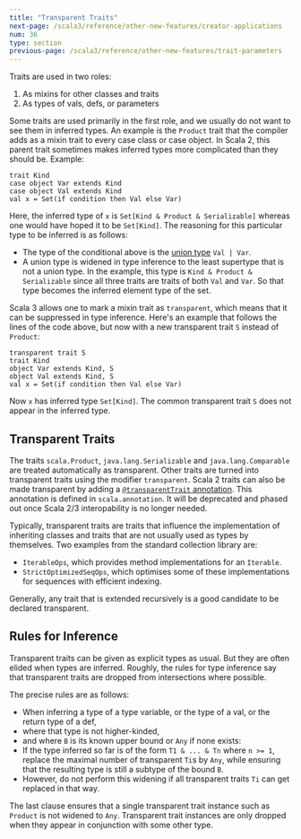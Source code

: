 ```yaml
---
title: "Transparent Traits"
next-page: /scala3/reference/other-new-features/creator-applications
num: 36
type: section
previous-page: /scala3/reference/other-new-features/trait-parameters
---
```


<!-- THIS FILE HAS BEEN GENERATED BY SCALADOC PREPROCESSOR. NOTE THAT ANY CHANGES TO THIS FILE CAN BE OVERRIDEN IN THE FUTURE -->

Traits are used in two roles:

1. As mixins for other classes and traits
2. As types of vals, defs, or parameters

Some traits are used primarily in the first role, and we usually do not want to see them in inferred types. An example is the `Product` trait that the compiler adds as a mixin trait to every case class or case object. In Scala 2, this parent trait sometimes makes inferred types more complicated than they should be. Example:

<div class="snippet" ><div class="buttons"></div><pre><code class="language-scala"><span id="0" class="" >trait Kind
</span><span id="1" class="" >case object Var extends Kind
</span><span id="2" class="" >case object Val extends Kind
</span><span id="3" class="" >val x = Set(if condition then Val else Var)
</span></code></pre></div>

Here, the inferred type of `x` is `Set[Kind & Product & Serializable]` whereas one would have hoped it to be `Set[Kind]`. The reasoning for this particular type to be inferred is as follows:

- The type of the conditional above is the [union type](../new-types/union-types.html) `Val | Var`.
- A union type is widened in type inference to the least supertype that is not a union type.
  In the example, this type is `Kind & Product & Serializable` since all three traits are traits of both `Val` and `Var`.
  So that type becomes the inferred element type of the set.

Scala 3 allows one to mark a mixin trait as `transparent`, which means that it can be suppressed in type inference. Here's an example that follows the lines of the code above, but now with a new transparent trait `S` instead of `Product`:

<div class="snippet" ><div class="buttons"></div><pre><code class="language-scala"><span id="0" class="" >transparent trait S
</span><span id="1" class="" >trait Kind
</span><span id="2" class="" >object Var extends Kind, S
</span><span id="3" class="" >object Val extends Kind, S
</span><span id="4" class="" >val x = Set(if condition then Val else Var)
</span></code></pre></div>

Now `x` has inferred type `Set[Kind]`. The common transparent trait `S` does not
appear in the inferred type.

## Transparent Traits

The traits `scala.Product`, `java.lang.Serializable` and `java.lang.Comparable`
are treated automatically as transparent. Other traits are turned into transparent traits using the modifier `transparent`. Scala 2 traits can also be made transparent
by adding a [`@transparentTrait` annotation](https://scala-lang.org/api/3.x/scala/annotation/transparentTrait.html). This annotation is defined in `scala.annotation`. It will be deprecated and phased out once Scala 2/3 interopability is no longer needed.

Typically, transparent traits are traits
that influence the implementation of inheriting classes and traits that are not usually used as types by themselves. Two examples from the standard collection library are:

- `IterableOps`, which provides method implementations for an `Iterable`.
- `StrictOptimizedSeqOps`, which optimises some of these implementations for sequences with efficient indexing.

Generally, any trait that is extended recursively is a good candidate to be
declared transparent.

## Rules for Inference

Transparent traits can be given as explicit types as usual. But they are often elided when types are inferred. Roughly, the rules for type inference say that transparent traits are dropped from intersections where possible.

The precise rules are as follows:

- When inferring a type of a type variable, or the type of a val, or the return type of a def,
- where that type is not higher-kinded,
- and where `B` is its known upper bound or `Any` if none exists:
- If the type inferred so far is of the form `T1 & ... & Tn` where
  `n >= 1`, replace the maximal number of transparent `Ti`s  by `Any`, while ensuring that
  the resulting type is still a subtype of the bound `B`.
- However, do not perform this widening if all transparent traits `Ti` can get replaced in that way.

The last clause ensures that a single transparent trait instance such as `Product` is not widened to `Any`. Transparent trait instances are only dropped when they appear in conjunction with some other type.
